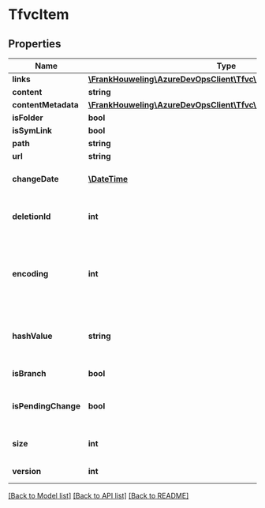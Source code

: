 # TfvcItem

## Properties
Name | Type | Description | Notes
------------ | ------------- | ------------- | -------------
**links** | [**\FrankHouweling\AzureDevOpsClient\Tfvc\Model\ReferenceLinks**](ReferenceLinks.md) |  | [optional] 
**content** | **string** |  | [optional] 
**contentMetadata** | [**\FrankHouweling\AzureDevOpsClient\Tfvc\Model\FileContentMetadata**](FileContentMetadata.md) |  | [optional] 
**isFolder** | **bool** |  | [optional] 
**isSymLink** | **bool** |  | [optional] 
**path** | **string** |  | [optional] 
**url** | **string** |  | [optional] 
**changeDate** | [**\DateTime**](\DateTime.md) | Item changed datetime. | [optional] 
**deletionId** | **int** | Greater than 0 if item is deleted. | [optional] 
**encoding** | **int** | File encoding from database, -1 represents binary. | [optional] 
**hashValue** | **string** | MD5 hash as a base 64 string, applies to files only. | [optional] 
**isBranch** | **bool** | True if item is a branch. | [optional] 
**isPendingChange** | **bool** | True if there is a change pending. | [optional] 
**size** | **int** | The size of the file, if applicable. | [optional] 
**version** | **int** | Changeset version Id. | [optional] 

[[Back to Model list]](../README.md#documentation-for-models) [[Back to API list]](../README.md#documentation-for-api-endpoints) [[Back to README]](../README.md)


